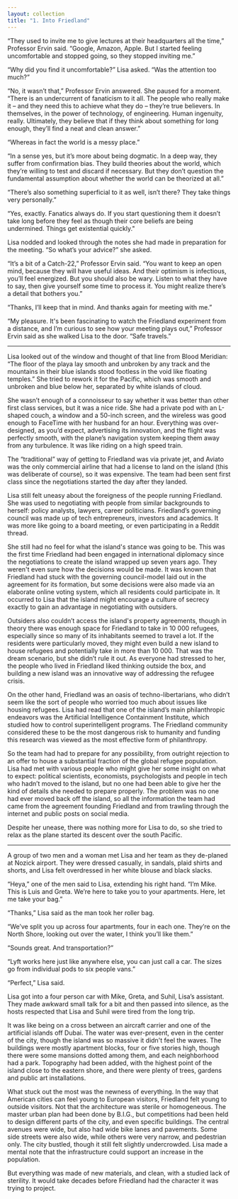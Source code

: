 ```yaml
---
layout: collection
title: "1. Into Friedland"
---
```


“They used to invite me to give lectures at their headquarters all the time,” Professor Ervin said. “Google, Amazon, Apple. But I started feeling uncomfortable and stopped going, so they stopped inviting me.”

“Why did you find it uncomfortable?” Lisa asked. “Was the attention too much?”

“No, it wasn’t that,” Professor Ervin answered. She paused for a moment. “There is an undercurrent of fanaticism to it all. The people who really make it – and they need this to achieve what they do – they’re true believers. In themselves, in the power of technology, of engineering. Human ingenuity, really. Ultimately, they believe that if they think about something for long enough, they’ll find a neat and clean answer.”

“Whereas in fact the world is a messy place.”

“In a sense yes, but it’s more about being dogmatic. In a deep way, they suffer from confirmation bias. They build theories about the world, which they’re willing to test and discard if necessary. But they don’t question the fundamental assumption about whether the world can be theorized at all.”

“There’s also something superficial to it as well, isn’t there? They take things very personally.”

“Yes, exactly. Fanatics always do. If you start questioning them it doesn’t take long before they feel as though their core beliefs are being undermined. Things get existential quickly."

Lisa nodded and looked through the notes she had made in preparation for the meeting. “So what’s your advice?” she asked.

“It’s a bit of a Catch-22,” Professor Ervin said. “You want to keep an open mind, because they will have useful ideas. And their optimism is infectious, you’ll feel energized. But you should also be wary. Listen to what they have to say, then give yourself some time to process it. You might realize there’s a detail that bothers you.”

“Thanks, I’ll keep that in mind. And thanks again for meeting with me.”

“My pleasure. It's been fascinating to watch the Friedland experiment from a distance, and I’m curious to see how your meeting plays out,” Professor Ervin said as she walked Lisa to the door. “Safe travels.”

<hr>

Lisa looked out of the window and thought of that line from Blood Meridian: “The floor of the playa lay smooth and unbroken by any track and the mountains in their blue islands stood footless in the void like floating temples.” She tried to rework it for the Pacific, which was smooth and unbroken and blue below her, separated by white islands of cloud.

She wasn’t enough of a connoisseur to say whether it was better than other first class services, but it was a nice ride. She had a private pod with an L-shaped couch, a window and a 50-inch screen, and the wireless was good enough to FaceTime with her husband for an hour. Everything was over-designed, as you’d expect, advertising its innovation, and the flight was perfectly smooth, with the plane’s navigation system keeping them away from any turbulence. It was like riding on a high speed train.

The “traditional” way of getting to Friedland was via private jet, and Aviato was the only commercial airline that had a license to land on the island (this was deliberate of course),  so it was expensive. The team had been sent first class since the negotiations started the day after they landed.

Lisa still felt uneasy about the foreigness of the people running Friedland. She was used to negotiating with people from similar backgrounds to herself: policy analysts, lawyers, career politicians. Friedland’s governing council was made up of tech entrepreneurs, investors and academics. It was more like going to a board meeting, or even participating in a Reddit thread. 

She still had no feel for what the island's stance was going to be. This was the first time Friedland had been engaged in international diplomacy since the negotiations to create the island wrapped up seven years ago. They weren't even sure how the decisions would be made. It was known that Friedland had stuck with the governing council-model laid out in the agreement for its formation, but some decisions were also made via an elaborate online voting system, which all residents could participate in. It occurred to Lisa that the island might encourage a culture of secrecy exactly to gain an advantage in negotiating with outsiders.

Outsiders also couldn’t access the island's property agreements, though in theory there was enough space for Friedland to take in 10 000 refugees, especially since so many of its inhabitants seemed to travel a lot. If the residents were particularly moved, they might even build a new island to house refugees and potentially take in more than 10 000. That was the dream scenario, but she didn’t rule it out. As everyone had stressed to her, the people who lived in Friedland liked thinking outside the box, and building a new island was an innovative way of addressing the refugee crisis.

On the other hand, Friedland was an oasis of techno-libertarians, who didn’t seem like the sort of people who worried too much about issues like housing refugees. Lisa had read that one of the island’s main philanthropic endeavors was the Artificial Intelligence Containment Institute, which studied how to control superintelligent programs. The Friedland community considered these to be the most dangerous risk to humanity and funding this research was viewed as the most effective form of philanthropy.

So the team had had to prepare for any possibility, from outright rejection to an offer to house a substantial fraction of the global refugee population. Lisa had met with various people who might give her some insight on what to expect: political scientists, economists, psychologists and people in tech who hadn’t moved to the island, but no one had been able to give her the kind of details she needed to prepare properly. The problem was no one had ever moved back off the island, so all the information the team had came from the agreement founding Friedland and from trawling through the internet and public posts on social media.

Despite her unease, there was nothing more for Lisa to do, so she tried to relax as the plane started its descent over the south Pacific.

<hr>

A group of two men and a woman met Lisa and her team as they de-planed at Nozick airport. They were dressed casually, in sandals, plaid shirts and shorts, and Lisa felt overdressed in her white blouse and black slacks. 

“Heya,” one of the men said to Lisa, extending his right hand. “I’m Mike. This is Luis and Greta. We’re here to take you to your apartments. Here, let me take your bag.”

“Thanks,” Lisa said as the man took her roller bag.

“We’ve split you up across four apartments, four in each one. They’re on the North Shore, looking out over the water, I think you’ll like them.”

“Sounds great. And transportation?”

“Lyft works here just like anywhere else, you can just call a car. The sizes go from individual pods to six people vans.”

“Perfect,” Lisa said.

Lisa got into a four person car with Mike, Greta, and Suhil, Lisa’s assistant. They made awkward small talk for a bit and then passed into silence, as the hosts respected that Lisa and Suhil were tired from the long trip.

It was like being on a cross between an aircraft carrier and one of the artificial islands off Dubai. The water was ever-present, even in the center of the city, though the island was so massive it didn't feel the waves. The buildings were mostly apartment blocks, four or five stories high, though there were some mansions dotted among them, and each neighborhood had a park. Topography had been added, with the highest point of the island close to the eastern shore, and there were plenty of trees, gardens and public art installations.

What stuck out the most was the newness of everything. In the way that American cities can feel young to European visitors, Friedland felt young to outside visitors. Not that the architecture was sterile or homogeneous. The master urban plan had been done by B.I.G., but competitions had been held to design different parts of the city, and even specific buildings. The central avenues were wide, but also had wide bike lanes and pavements. Some side streets were also wide, while others were very narrow, and pedestrian only. The city bustled, though it still felt slightly undercrowded. Lisa made a mental note that the infrastructure could support an increase in the population. 

But everything was made of new materials, and clean, with a studied lack of sterility. It would take decades before Friedland had the character it was trying to project.



















